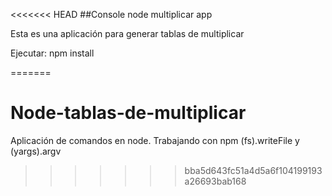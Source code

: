 <<<<<<< HEAD
##Console node multiplicar app

Esta es una aplicación para generar tablas de multiplicar 

Ejecutar: npm install

=======
# Node-tablas-de-multiplicar
Aplicación de comandos en node. Trabajando con npm (fs).writeFile  y (yargs).argv
>>>>>>> bba5d643fc51a4d5a6f104199193a26693bab168
